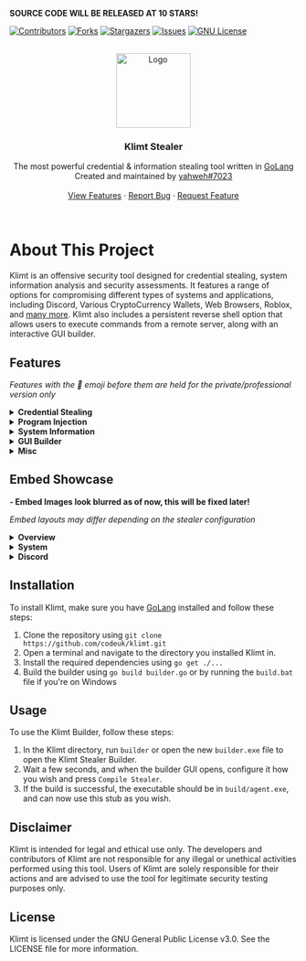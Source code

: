 **SOURCE CODE WILL BE RELEASED AT 10 STARS!**

[![Contributors][contributors-shield]][contributors-url]
[![Forks][forks-shield]][forks-url]
[![Stargazers][stars-shield]][stars-url]
[![Issues][issues-shield]][issues-url]
[![GNU License][license-shield]][license-url]

<br />
<div align="center">
  <a href="https://github.com/codeuk/klimt">
    <img src="https://cdn4.iconfinder.com/data/icons/internet-security-flat-2/32/Internet_Security_danger_malware_website_web_virus-512.png" alt="Logo" width="130" height="130">
  </a>

  <h3 align="center">Klimt Stealer</h3>

  <p align="center">
The most powerful credential & information stealing tool written in <a href="https://go.dev">GoLang</a>
    <br />
Created and maintained by <a href="https://discord.com/users/900072916597735444">yahweh#7023</a>
    <br />
    <br />
    <a href="https://github.com/codeuk/klimt#features">View Features</a>
    ·
    <a href="https://github.com/codeuk/klimt/issues">Report Bug</a>
    ·
    <a href="https://github.com/codeuk/klimt/issues">Request Feature</a>
  </p>
</div>
<br />

# About This Project

Klimt is an offensive security tool designed for credential stealing, system information analysis and security assessments. It features a range of options for compromising different types of systems and applications, including Discord, Various CryptoCurrency Wallets, Web Browsers, Roblox, and [many more](https://github.com/codeuk/klimt#features). Klimt also includes a persistent reverse shell option that allows users to execute commands from a remote server, along with an interactive GUI builder.


## Features
*Features with the 💎 emoji before them are held for the private/professional version only*

<details>
<summary><strong>Credential Stealing</strong></summary>
<br>

- Discord Stealer: Steals authentication tokens and account information from 30+ Discord locations.
- Wallet Stealer: Steals cryptocurrency wallet files and credentials from popular wallets.
- 💎 Browser Stealer: Steals browser cookies, passwords, history and downloads from 20+ web browsers.
- 💎 Roblox Stealer: Steals login credentials and authentication tokens from the Roblox game client & website.

</details>

<details>
<summary><strong>Program Injection</strong></summary>
<br>

- Discord: Injects a custom Javascript package into the Discord process for added functionality.
- 💎 Startup: Adds Klimt to the list of startup programs to ensure persistence.
- 💎 Browsers: Injects a custom module into major web browsers for added functionality.

</details>

<details>
<summary><strong>System Information</strong></summary>
<br>

- General: Collects general system information using the Windows registry and WMIC.
- Local Files: Scans the target machines files.
- Installed Software: Collects information on installed software.
- Network Connections: Logs network activity and connections.

</details>

<details>
<summary><strong>GUI Builder</strong></summary>
<br>

![image](https://user-images.githubusercontent.com/75194878/228186187-a354a6a2-e9d2-4a93-ac29-b967d4db443b.png)

![image](https://user-images.githubusercontent.com/75194878/228186569-fe86e8b7-80fa-4a03-a0a5-5df7d0206a19.png)

</details>

<details>
<summary><strong>Misc</strong></summary>
<br>

- Reverse Shell: Optional connection to your external listener server (netcat, msf, etc.)
- Custom GUI Builder with interactive widgets (Embed color picker, tabs, etc.)
- Encrypts strings stored in the config so that they aren't searchable in the binary, such as:
  - Discord Webhook URL
  - Reverse Shell Server Information

</details>

## Embed Showcase
**- Embed Images look blurred as of now, this will be fixed later!**

*Embed layouts may differ depending on the stealer configuration*

<details>
<summary><strong>Overview</strong></summary>
<br>

- Logs.zip file, Scrape numbers, Browser Credentials & Crypto Wallets overview

![image](https://user-images.githubusercontent.com/75194878/228089502-bf0be37d-2260-488a-9fdf-bf65275e75ee.png)
</details>

<details>
<summary><strong>System</strong></summary>
<br>

- Operating System, Networking & File structure information

![image](https://user-images.githubusercontent.com/75194878/228090113-9ac06188-b6cc-4d8f-b55a-3abc88213533.png)
</details>

<details>
<summary><strong>Discord</strong></summary>
<br>

- Discord paths (where tokens were found), infection status, account information derived from each token.

![image](https://user-images.githubusercontent.com/75194878/228090586-41b1506c-34b8-4514-b2f6-87c73e312b03.png)
</details>


## Installation

To install Klimt, make sure you have [GoLang](https://go.dev) installed and follow these steps:

1. Clone the repository using `git clone https://github.com/codeuk/klimt.git`
2. Open a terminal and navigate to the directory you installed Klimt in.
3. Install the required dependencies using `go get ./...`
4. Build the builder using `go build builder.go` or by running the `build.bat` file if you're on Windows

## Usage

To use the Klimt Builder, follow these steps:

1. In the Klimt directory, run `builder` or open the new `builder.exe` file to open the Klimt Stealer Builder.
2. Wait a few seconds, and when the builder GUI opens, configure it how you wish and press `Compile Stealer`.
3. If the build is successful, the executable should be in `build/agent.exe`, and can now use this stub as you wish.

## Disclaimer

Klimt is intended for legal and ethical use only. The developers and contributors of Klimt are not responsible for any illegal or unethical activities performed using this tool. Users of Klimt are solely responsible for their actions and are advised to use the tool for legitimate security testing purposes only.

## License

Klimt is licensed under the GNU General Public License v3.0. See the LICENSE file for more information.

<!-- MARKDOWN LINKS & IMAGES -->
<!-- https://www.markdownguide.org/basic-syntax/#reference-style-links -->
[contributors-shield]: https://img.shields.io/github/contributors/codeuk/klimt.svg?style=for-the-badge
[contributors-url]: https://github.com/codeuk/klimt/graphs/contributors
[license-shield]: https://img.shields.io/github/license/codeuk/klimt?style=for-the-badge
[license-url]: https://github.com/codeuk/klimt/blob/master/LICENSE.txt
[forks-shield]: https://img.shields.io/github/forks/codeuk/klimt.svg?style=for-the-badge
[forks-url]: https://github.com/codeuk/klimt/network/members
[stars-shield]: https://img.shields.io/github/stars/codeuk/klimt.svg?style=for-the-badge
[stars-url]: https://github.com/codeuk/klimt/stargazers
[issues-shield]: https://img.shields.io/github/issues/codeuk/klimt.svg?style=for-the-badge
[issues-url]: https://github.com/codeuk/klimt/issues
[license-url]: https://github.com/codeuk/klimt/blob/master/LICENSE.txt
